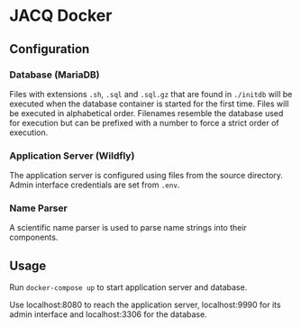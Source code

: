 # JACQ Docker

## Configuration

### Database (MariaDB)

Files with extensions `.sh`, `.sql` and `.sql.gz` that are found in `./initdb` will be executed when the database container is started for the first time. Files will be executed in alphabetical order.
Filenames resemble the database used for execution but can be prefixed with a number to force a strict order of execution.

### Application Server (Wildfly)

The application server is configured using files from the source directory.
Admin interface credentials are set from `.env`.

### Name Parser

A scientific name parser is used to parse name strings into their components.

## Usage

Run `docker-compose up` to start application server and database.

Use localhost:8080 to reach the application server, localhost:9990 for its admin interface and localhost:3306 for the database.
